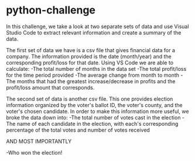 # python-challenge

In this challenge, we take a look at two separate sets of data and use Visual Studio Code to extract relevant information and create a summary of the data. 

The first set of data we have is a csv file that gives financial data for a company. The information provided is the date (month/year) and the corresponding profit/loss for that date. Using VS Code we are able to calculate:
-The total number of months in the data set
-The total profit/loss for the time period provided
-The average change from month to month
-The months that had the greatest increase/decrease in profits and the profit/loss amount that corresponds.

The second set of data is another csv file. This one provides election information organized by the voter's ballot ID, the voter's county, and the voter's chosen candidate. In order to make this information more useful, we broke the data down into:
-The total number of votes cast in the election
-The name of each candidate in the election, with each's corresponding percentage of the total votes and number of votes received

AND MOST IMPORTANTLY

-Who won the election!
